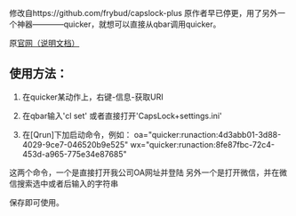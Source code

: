 修改自https://github.com/frybud/capslock-plus
原作者早已停更，用了另外一个神器————quicker，就想可以直接从qbar调用quicker。

原[官网（说明文档）](https://capslox.com/capslock-plus/)

## 使用方法：

1. 在quicker某动作上，右键-信息-获取URI
2. 在qbar输入'cl set'
  或者直接打开'CapsLock+settings.ini'

3. 在[Qrun]下加启动命令，例如：
   oa="quicker:runaction:4d3abb01-3d88-4029-9ce7-046520b9e525"
   wx="quicker:runaction:8fe87fbc-72c4-453d-a965-775e34e87685"





这两个命令，一个是直接打开我公司OA网址并登陆
另外一个是打开微信，并在微信搜索选中或者后输入的字符串

保存即可使用。
